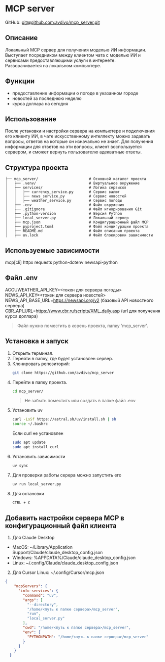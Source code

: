# MCP server

GitHub: [git@github.com:avdivo/mcp_server.git](git@github.com:avdivo/mcp_server.git)  

## Описание
Локальный MCP сервер для получения моделью ИИ информации.  
Выступает посредником между клиентом чата с моделью ИИ и сервисами предоставляющими услуги в интернете.  
Разворачивается на локальном компьютере.

## Функции
- предоставление информации о погоде в указанном городе
- новостей за последнюю неделю
- курса доллара на сегодня

## Использование
После установки и настройки сервера на компьютере и подключения его клиенту ИИ, в чате 
искусственному интеллекту можно задавать вопросы, ответов на которые он изначально не знает.
Для получения информации для ответов на эти вопросы, клиент воспользуется сервером, 
и сможет вернуть пользователю адекватные ответы.

## Структура проекта

```plaintext
├── mcp_server/                       # Основной каталог проекта
│   ├── .venv/                        # Виртуальное окружение
│   ├── services/                     # Логика сервисов
│   │   ├── currency_service.py       # Сервис валют
│   │   ├── news_service.py           # Сервис новостей
│   │   ├── weather_service.py        # Сервис погоды
│   ├── .env                          # Файл окружения
│   ├── .gitignore                    # Файл игнорирования Git
│   ├── .python-version               # Версия Python
│   ├── local_server.py               # Локальный сервер
│   ├── mcp.json                      # Конфигурационный файл MCP
│   ├── pyproject.toml                # Файл конфигурации проекта
│   ├── README.md                     # Файл описания проекта
│   ├── uv.lock                       # Файл блокировки зависимости
```

## Используемые зависимости
mcp[cli]
httpx
requests
python-dotenv
newsapi-python


## Файл .env
ACCUWEATHER_API_KEY=<токен для сервера погоды>  
NEWS_API_KEY=<токен для сервера новостей>  
NEWS_API_BASE_URL=https://newsapi.org/v2 (базовый API новостного сервера)  
CBR_API_URL=https://www.cbr.ru/scripts/XML_daily.asp (url для получения курса доллара)

> Файл нужно поместить в корень проекта, папку 'mcp_server'.

## Установка и запуск
1. Открыть терминал.
2. Перейти в папку, где будет установлен сервер.
3. Клонировать репозиторий:
    ```bash
    git clone https://github.com/avdivo/mcp_server
    ```
4. Перейти в папку проекта.
    ```bash
    cd mcp_server/
    ```
   > Не забыть поместить или создать в папке файл .env
5. Установить uv
    ```bash
   curl -LsSf https://astral.sh/uv/install.sh | sh
   source ~/.bashrc
    ```
   Если curl не установлен
   ```bash
   sudo apt update
   sudo apt install curl
    ```
6. Установить зависимости
   ```bash
   uv sync
   ```
7. Для проверки работы серера можно запустить его
   ```bash
   uv run local_server.py
   ```
8. Для остановки
   ```bash
   CTRL + C
   ```
   
## Добавить настройки сервера MCP в конфигурационный файл клиента
1. Для Claude Desktop
- MacOS: ~/Library/Application Support/Claude/claude_desktop_config.json
- Windows: %APPDATA%/Claude/claude_desktop_config.json
- Linux: ~/.config/Claude/claude_desktop_config.json

2. Для Cursor
Linux: ~/.config/Cursor/mcp.json

```json
{
    "mcpServers": { 
      "info-services": {
        "command": "uv",
        "args": [
          "--directory",
          "/home/<путь к папке сервера>/mcp_server",
          "run",
          "local_server.py"
        ],
        "cwd": "/home/<путь к папке сервера>/mcp_server",
        "env": {
          "PYTHONPATH": "/home/<путь к папке сервера>/mcp_server"
        }
      }
    }
  }
```